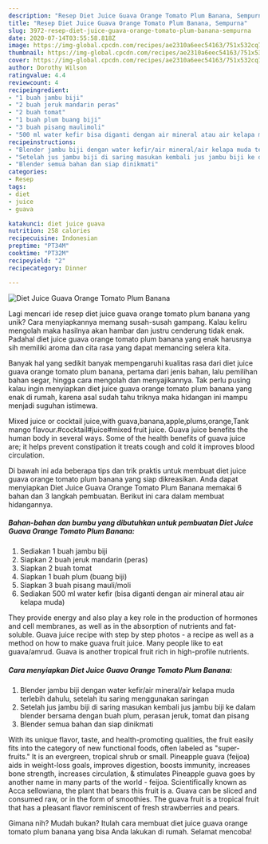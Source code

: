 ```yaml
---
description: "Resep Diet Juice Guava Orange Tomato Plum Banana, Sempurna"
title: "Resep Diet Juice Guava Orange Tomato Plum Banana, Sempurna"
slug: 3972-resep-diet-juice-guava-orange-tomato-plum-banana-sempurna
date: 2020-07-14T03:55:58.818Z
image: https://img-global.cpcdn.com/recipes/ae2310a6eec54163/751x532cq70/diet-juice-guava-orange-tomato-plum-banana-foto-resep-utama.jpg
thumbnail: https://img-global.cpcdn.com/recipes/ae2310a6eec54163/751x532cq70/diet-juice-guava-orange-tomato-plum-banana-foto-resep-utama.jpg
cover: https://img-global.cpcdn.com/recipes/ae2310a6eec54163/751x532cq70/diet-juice-guava-orange-tomato-plum-banana-foto-resep-utama.jpg
author: Dorothy Wilson
ratingvalue: 4.4
reviewcount: 4
recipeingredient:
- "1 buah jambu biji"
- "2 buah jeruk mandarin peras"
- "2 buah tomat"
- "1 buah plum buang biji"
- "3 buah pisang maulimoli"
- "500 ml water kefir bisa diganti dengan air mineral atau air kelapa muda"
recipeinstructions:
- "Blender jambu biji dengan water kefir/air mineral/air kelapa muda terlebih dahulu, setelah itu saring menggunakan saringan"
- "Setelah jus jambu biji di saring masukan kembali jus jambu biji ke dalam blender bersama dengan buah plum, perasan jeruk, tomat dan pisang"
- "Blender semua bahan dan siap dinikmati"
categories:
- Resep
tags:
- diet
- juice
- guava

katakunci: diet juice guava 
nutrition: 258 calories
recipecuisine: Indonesian
preptime: "PT34M"
cooktime: "PT32M"
recipeyield: "2"
recipecategory: Dinner

---
```



![Diet Juice Guava Orange Tomato Plum Banana](https://img-global.cpcdn.com/recipes/ae2310a6eec54163/751x532cq70/diet-juice-guava-orange-tomato-plum-banana-foto-resep-utama.jpg)

Lagi mencari ide resep diet juice guava orange tomato plum banana yang unik? Cara menyiapkannya memang susah-susah gampang. Kalau keliru mengolah maka hasilnya akan hambar dan justru cenderung tidak enak. Padahal diet juice guava orange tomato plum banana yang enak harusnya sih memiliki aroma dan cita rasa yang dapat memancing selera kita.

Banyak hal yang sedikit banyak mempengaruhi kualitas rasa dari diet juice guava orange tomato plum banana, pertama dari jenis bahan, lalu pemilihan bahan segar, hingga cara mengolah dan menyajikannya. Tak perlu pusing kalau ingin menyiapkan diet juice guava orange tomato plum banana yang enak di rumah, karena asal sudah tahu triknya maka hidangan ini mampu menjadi suguhan istimewa.

Mixed juice or cocktail juice,with guava,banana,apple,plums,orange,Tank mango flavour.#cocktail#juice#mixed fruit juice. Guava juice benefits the human body in several ways. Some of the health benefits of guava juice are; it helps prevent constipation it treats cough and cold it improves blood circulation.


Di bawah ini ada beberapa tips dan trik praktis untuk membuat diet juice guava orange tomato plum banana yang siap dikreasikan. Anda dapat menyiapkan Diet Juice Guava Orange Tomato Plum Banana memakai 6 bahan dan 3 langkah pembuatan. Berikut ini cara dalam membuat hidangannya.

<!--inarticleads1-->

##### Bahan-bahan dan bumbu yang dibutuhkan untuk pembuatan Diet Juice Guava Orange Tomato Plum Banana:

1. Sediakan 1 buah jambu biji
1. Siapkan 2 buah jeruk mandarin (peras)
1. Siapkan 2 buah tomat
1. Siapkan 1 buah plum (buang biji)
1. Siapkan 3 buah pisang mauli/moli
1. Sediakan 500 ml water kefir (bisa diganti dengan air mineral atau air kelapa muda)


They provide energy and also play a key role in the production of hormones and cell membranes, as well as in the absorption of nutrients and fat-soluble. Guava juice recipe with step by step photos - a recipe as well as a method on how to make guava fruit juice. Many people like to eat guava/amrud. Guava is another tropical fruit rich in high-profile nutrients. 

<!--inarticleads2-->

##### Cara menyiapkan Diet Juice Guava Orange Tomato Plum Banana:

1. Blender jambu biji dengan water kefir/air mineral/air kelapa muda terlebih dahulu, setelah itu saring menggunakan saringan
1. Setelah jus jambu biji di saring masukan kembali jus jambu biji ke dalam blender bersama dengan buah plum, perasan jeruk, tomat dan pisang
1. Blender semua bahan dan siap dinikmati


With its unique flavor, taste, and health-promoting qualities, the fruit easily fits into the category of new functional foods, often labeled as &#34;super-fruits.&#34; It is an evergreen, tropical shrub or small. Pineapple guava (feijoa) aids in weight-loss goals, improves digestion, boosts immunity, increases bone strength, increases circulation, &amp; stimulates Pineapple guava goes by another name in many parts of the world - feijoa. Scientifically known as Acca sellowiana, the plant that bears this fruit is a. Guava can be sliced and consumed raw, or in the form of smoothies. The guava fruit is a tropical fruit that has a pleasant flavor reminiscent of fresh strawberries and pears. 

Gimana nih? Mudah bukan? Itulah cara membuat diet juice guava orange tomato plum banana yang bisa Anda lakukan di rumah. Selamat mencoba!
